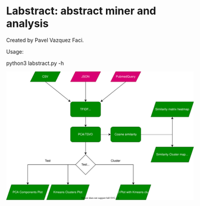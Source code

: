 # Labstract: abstract miner and analysis

Created by Pavel Vazquez Faci. 

Usage:

python3 labstract.py -h

<img src="labstract.svg" width="800"/>


